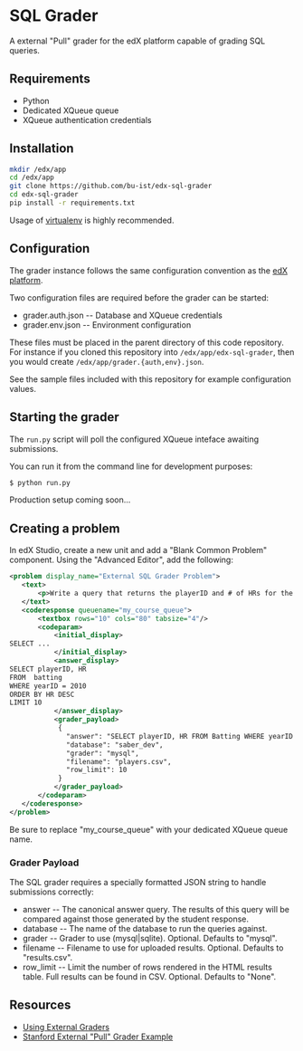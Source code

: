 # SQL Grader

A external "Pull" grader for the edX platform capable of grading SQL queries.

## Requirements
- Python
- Dedicated XQueue queue
- XQueue authentication credentials

## Installation

```bash
mkdir /edx/app
cd /edx/app
git clone https://github.com/bu-ist/edx-sql-grader
cd edx-sql-grader
pip install -r requirements.txt
```

Usage of [virtualenv](http://www.virtualenv.org/en/latest/) is highly recommended.

## Configuration

The grader instance follows the same configuration convention as the [edX platform](https://github.com/edx/edx-platform).

Two configuration files are required before the grader can be started:

- grader.auth.json -- Database and XQueue credentials
- grader.env.json -- Environment configuration

These files must be placed in the parent directory of this code repository.
For instance if you cloned this repository into `/edx/app/edx-sql-grader`, then you would create `/edx/app/grader.{auth,env}.json`.

See the sample files included with this repository for example configuration values.

## Starting the grader

The `run.py` script will poll the configured XQueue inteface awaiting submissions.

You can run it from the command line for development purposes:

```bash
$ python run.py
```

Production setup coming soon...

## Creating a problem

In edX Studio, create a new unit and add a "Blank Common Problem" component.
Using the "Advanced Editor", add the following:

```xml
<problem display_name="External SQL Grader Problem">
   <text>
       <p>Write a query that returns the playerID and # of HRs for the top 10 HR hitters from 2010.</p>
   </text>
   <coderesponse queuename="my_course_queue">
       <textbox rows="10" cols="80" tabsize="4"/>
       <codeparam>
           <initial_display>
SELECT ...
           </initial_display>
           <answer_display>
SELECT playerID, HR
FROM  batting
WHERE yearID = 2010
ORDER BY HR DESC
LIMIT 10
           </answer_display>
           <grader_payload>
            {
              "answer": "SELECT playerID, HR FROM Batting WHERE yearID = 2010 ORDER BY HR DESC LIMIT 10",
              "database": "saber_dev",
              "grader": "mysql",
              "filename": "players.csv",
              "row_limit": 10
            }
           </grader_payload>
       </codeparam>
   </coderesponse>
</problem>
```

Be sure to replace "my_course_queue" with your dedicated XQueue queue name.

### Grader Payload

The SQL grader requires a specially formatted JSON string to handle submissions correctly:

- answer -- The canonical answer query. The results of this query will be compared against those generated by the student response.
- database -- The name of the database to run the queries against.
- grader -- Grader to use (mysql|sqlite). Optional. Defaults to "mysql".
- filename -- Filename to use for uploaded results. Optional. Defaults to "results.csv".
- row_limit -- Limit the number of rows rendered in the HTML results table. Full results can be found in CSV. Optional. Defaults to "None".

## Resources

- [Using External Graders](http://edx.readthedocs.org/projects/ca/en/latest/external_graders.html)
- [Stanford External "Pull" Grader Example](https://github.com/Stanford-Online/xqueue_pull_ref)
